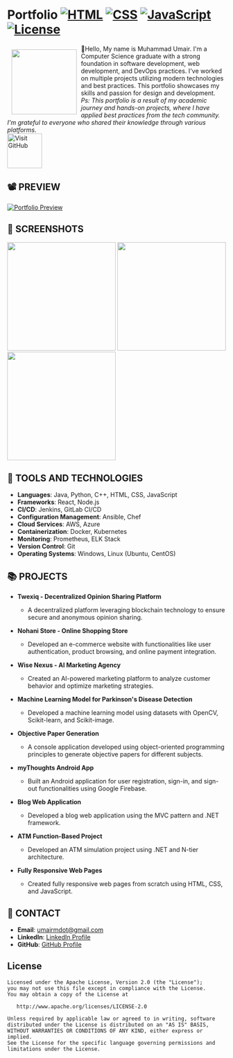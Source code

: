 # Portfolio [![HTML](https://img.shields.io/badge/HTML-5-blue.svg)](https://developer.mozilla.org/en-US/docs/Web/HTML) [![CSS](https://img.shields.io/badge/CSS-3-brightgreen.svg?style=flat)](https://developer.mozilla.org/en-US/docs/Web/CSS) [![JavaScript](https://img.shields.io/badge/JavaScript-ES6-yellow.svg)](https://developer.mozilla.org/en-US/docs/Web/JavaScript) [![License](https://img.shields.io/badge/License-Apache%202.0-blue.svg)](https://opensource.org/licenses/Apache-2.0)

<img src="https://firebasestorage.googleapis.com/v0/b/portfolio-app-147b5.appspot.com/o/app_icon_new.png?alt=media&token=2ccaa4c8-081d-40e4-9de9-cf08486b6c13" align="left" width="150" hspace="10" vspace="10">
👋Hello, My name is Muhammad Umair. 
I'm a Computer Science graduate with a strong foundation in software development, web development, and DevOps practices. 
I've worked on multiple projects utilizing modern technologies and best practices. This portfolio showcases my skills and passion for design and development.</br>
<i>Ps: This portfolio is a result of my academic journey and hands-on projects, where I have applied best practices from the tech community. I'm grateful to everyone who shared their knowledge through various platforms.</i>
<br/>
<div style="display:flex;" >
<a target="_blank" href="https://github.com/yourusername/your-repo">
    <img alt="Visit GitHub"
        height="80"
        src="https://firebasestorage.googleapis.com/v0/b/ioco-5c746.appspot.com/o/icon_web.png?alt=media&token=3854f445-8465-4ad3-8cd8-7aca2999964f" />
</a>
</div>

## 📽️ PREVIEW
[![Portfolio Preview](https://firebasestorage.googleapis.com/v0/b/portfolio-app-147b5.appspot.com/o/screenshots%2Fportfolio2.0%2Fyoutube.png?alt=media&token=ba66ef7c-2e8e-4bb8-975b-061a764fc0b9)](https://youtu.be/YjVJyqcv5I8 "Portfolio Preview - Click to Watch!")

## 📸 SCREENSHOTS
<img src="https://firebasestorage.googleapis.com/v0/b/portfolio-app-147b5.appspot.com/o/screenshots%2Fportfolio1.2%2Fs-01.jpg?alt=media&token=18d7c84c-c2c1-43b1-8b61-fb975a86ed01" width="250"/> <img src="https://firebasestorage.googleapis.com/v0/b/portfolio-app-147b5.appspot.com/o/screenshots%2Fportfolio1.2%2Fs-02.jpg?alt=media&token=68fec153-29be-4fd4-b974-bd9e13db4e58" width="250"/> <img src="https://firebasestorage.googleapis.com/v0/b/portfolio-app-147b5.appspot.com/o/screenshots%2Fportfolio1.2%2Fs-03.jpg?alt=media&token=cfb5bae0-e8b8-4f0e-8b41-e7b375592750" width="250"/>

## 🔧 TOOLS AND TECHNOLOGIES
- **Languages**: Java, Python, C++, HTML, CSS, JavaScript
- **Frameworks**: React, Node.js
- **CI/CD**: Jenkins, GitLab CI/CD
- **Configuration Management**: Ansible, Chef
- **Cloud Services**: AWS, Azure
- **Containerization**: Docker, Kubernetes
- **Monitoring**: Prometheus, ELK Stack
- **Version Control**: Git
- **Operating Systems**: Windows, Linux (Ubuntu, CentOS)

## 📚 PROJECTS
- **Twexiq - Decentralized Opinion Sharing Platform**
  - A decentralized platform leveraging blockchain technology to ensure secure and anonymous opinion sharing.

- **Nohani Store - Online Shopping Store**
  - Developed an e-commerce website with functionalities like user authentication, product browsing, and online payment integration.

- **Wise Nexus - AI Marketing Agency**
  - Created an AI-powered marketing platform to analyze customer behavior and optimize marketing strategies.

- **Machine Learning Model for Parkinson's Disease Detection**
  - Developed a machine learning model using datasets with OpenCV, Scikit-learn, and Scikit-image.

- **Objective Paper Generation**
  - A console application developed using object-oriented programming principles to generate objective papers for different subjects.

- **myThoughts Android App**
  - Built an Android application for user registration, sign-in, and sign-out functionalities using Google Firebase.

- **Blog Web Application**
  - Developed a blog web application using the MVC pattern and .NET framework.

- **ATM Function-Based Project**
  - Developed an ATM simulation project using .NET and N-tier architecture.

- **Fully Responsive Web Pages**
  - Created fully responsive web pages from scratch using HTML, CSS, and JavaScript.

## 📝 CONTACT
- **Email**: umairmdot@gmail.com
- **LinkedIn**: [LinkedIn Profile](https://www.linkedin.com/in/yourprofile)
- **GitHub**: [GitHub Profile](https://github.com/yourprofile)

## License

    Licensed under the Apache License, Version 2.0 (the "License");
    you may not use this file except in compliance with the License.
    You may obtain a copy of the License at

       http://www.apache.org/licenses/LICENSE-2.0

    Unless required by applicable law or agreed to in writing, software
    distributed under the License is distributed on an "AS IS" BASIS,
    WITHOUT WARRANTIES OR CONDITIONS OF ANY KIND, either express or implied.
    See the License for the specific language governing permissions and
    limitations under the License.
